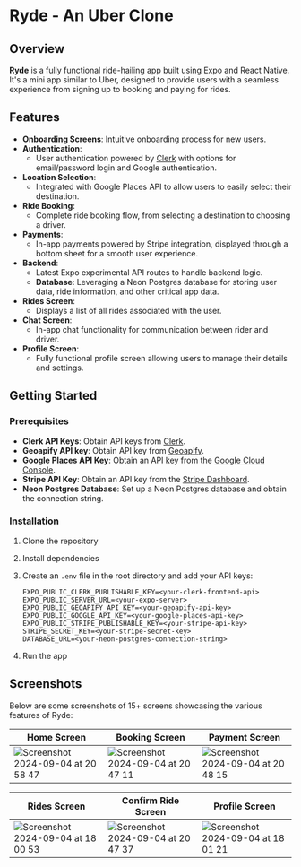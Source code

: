 # Ryde - An Uber Clone

## Overview

**Ryde** is a fully functional ride-hailing app built using Expo and React Native. It's a mini app similar to Uber, designed to provide users with a seamless experience from signing up to booking and paying for rides. 

## Features

- **Onboarding Screens**: Intuitive onboarding process for new users.
- **Authentication**: 
  - User authentication powered by [Clerk](https://clerk.dev/) with options for email/password login and Google authentication.
- **Location Selection**:
  - Integrated with Google Places API to allow users to easily select their destination.
- **Ride Booking**:
  - Complete ride booking flow, from selecting a destination to choosing a driver.
- **Payments**:
  - In-app payments powered by Stripe integration, displayed through a bottom sheet for a smooth user experience.
- **Backend**:
  - Latest Expo experimental API routes to handle backend logic.
  - **Database**: Leveraging a Neon Postgres database for storing user data, ride information, and other critical app data.
- **Rides Screen**: 
  - Displays a list of all rides associated with the user.
- **Chat Screen**: 
  - In-app chat functionality for communication between rider and driver.
- **Profile Screen**: 
  - Fully functional profile screen allowing users to manage their details and settings.

## Getting Started

### Prerequisites

- **Clerk API Keys**: Obtain API keys from [Clerk](https://clerk.dev/).
- **Geoapify API key**: Obtain API key from [Geoapify]([https://clerk.dev/](https://www.geoapify.com/)).
- **Google Places API Key**: Obtain an API key from the [Google Cloud Console](https://cloud.google.com/console).
- **Stripe API Key**: Obtain an API key from the [Stripe Dashboard](https://dashboard.stripe.com/).
- **Neon Postgres Database**: Set up a Neon Postgres database and obtain the connection string.

### Installation

1. Clone the repository
2. Install dependencies
3. Create an `.env` file in the root directory and add your API keys:

    ```plaintext
    EXPO_PUBLIC_CLERK_PUBLISHABLE_KEY=<your-clerk-frontend-api>
    EXPO_PUBLIC_SERVER_URL=<your-expo-server>
    EXPO_PUBLIC_GEOAPIFY_API_KEY=<your-geoapify-api-key>
    EXPO_PUBLIC_GOOGLE_API_KEY=<your-google-places-api-key>
    EXPO_PUBLIC_STRIPE_PUBLISHABLE_KEY=<your-stripe-api-key>
    STRIPE_SECRET_KEY=<your-stripe-secret-key>
    DATABASE_URL=<your-neon-postgres-connection-string>
    ```
4. Run the app

## Screenshots

Below are some screenshots of 15+ screens showcasing the various features of Ryde:

| Home Screen | Booking Screen | Payment Screen |
|-------------|----------------|----------------|
| ![Screenshot 2024-09-04 at 20 58 47](https://github.com/user-attachments/assets/e7dd4850-d29a-4ae2-9d4a-27deff634d40) | ![Screenshot 2024-09-04 at 20 47 11](https://github.com/user-attachments/assets/2d33ebd6-380f-459d-8192-39e593f2e17a) | ![Screenshot 2024-09-04 at 20 48 15](https://github.com/user-attachments/assets/8d8b8e38-d7cb-435d-85bd-d881b5fd549b)


| Rides Screen | Confirm Ride Screen | Profile Screen |
|--------------|-------------|----------------|
| ![Screenshot 2024-09-04 at 18 00 53](https://github.com/user-attachments/assets/8443ef28-c0b9-407f-a3b6-85cb4beb1abc) | ![Screenshot 2024-09-04 at 20 47 37](https://github.com/user-attachments/assets/17cce91d-6c06-45c5-9493-9c571abe5f3a) | ![Screenshot 2024-09-04 at 18 01 21](https://github.com/user-attachments/assets/b4424eee-7f6a-4124-912e-03290de12e56)
 
